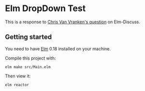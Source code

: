 # Elm DropDown Test

This is a response to [Chris Van Vranken's question](https://groups.google.com/forum/#!topic/elm-discuss/j8my5VASG6A) on Elm-Discuss.

## Getting started

You need to have [Elm](http://elm-lang.org/) 0.18 installed on your machine.

Compile this project with:

    elm make src/Main.elm

Then view it:

    elm reactor
